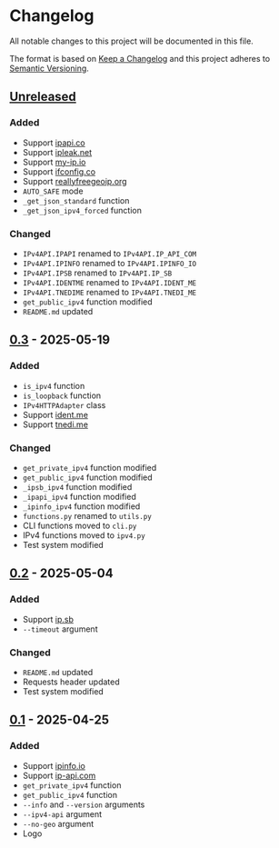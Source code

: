 # Changelog
All notable changes to this project will be documented in this file.

The format is based on [Keep a Changelog](http://keepachangelog.com/en/1.0.0/)
and this project adheres to [Semantic Versioning](http://semver.org/spec/v2.0.0.html).

## [Unreleased]
### Added
- Support [ipapi.co](https://ipapi.co/json/)
- Support [ipleak.net](https://ipleak.net/json/)
- Support [my-ip.io](https://www.my-ip.io/)
- Support [ifconfig.co](https://ifconfig.co/json)
- Support [reallyfreegeoip.org](https://reallyfreegeoip.org/json/)
- `AUTO_SAFE` mode
- `_get_json_standard` function
- `_get_json_ipv4_forced` function
### Changed
- `IPv4API.IPAPI` renamed to `IPv4API.IP_API_COM`
- `IPv4API.IPINFO` renamed to `IPv4API.IPINFO_IO`
- `IPv4API.IPSB` renamed to `IPv4API.IP_SB`
- `IPv4API.IDENTME` renamed to `IPv4API.IDENT_ME`
- `IPv4API.TNEDIME` renamed to `IPv4API.TNEDI_ME`
- `get_public_ipv4` function modified
- `README.md` updated
## [0.3] - 2025-05-19
### Added
- `is_ipv4` function
- `is_loopback` function
- `IPv4HTTPAdapter` class
- Support [ident.me](https://ident.me/json)
- Support [tnedi.me](https://tnedi.me/json)
### Changed
- `get_private_ipv4` function modified
- `get_public_ipv4` function modified
- `_ipsb_ipv4` function modified
- `_ipapi_ipv4` function modified
- `_ipinfo_ipv4` function modified
- `functions.py` renamed to `utils.py` 
- CLI functions moved to `cli.py`
- IPv4 functions moved to `ipv4.py`
- Test system modified
## [0.2] - 2025-05-04
### Added
- Support [ip.sb](https://api.ip.sb/geoip)
- `--timeout` argument
### Changed
- `README.md` updated
- Requests header updated
- Test system modified
## [0.1] - 2025-04-25
### Added
- Support [ipinfo.io](https://ipinfo.io)
- Support [ip-api.com](https://ip-api.com)
- `get_private_ipv4` function
- `get_public_ipv4` function
- `--info` and `--version` arguments
- `--ipv4-api` argument
- `--no-geo` argument
- Logo

[Unreleased]: https://github.com/openscilab/ipspot/compare/v0.3...dev
[0.3]: https://github.com/openscilab/ipspot/compare/v0.2...v0.3
[0.2]: https://github.com/openscilab/ipspot/compare/v0.1...v0.2
[0.1]: https://github.com/openscilab/ipspot/compare/3216fb7...v0.1



